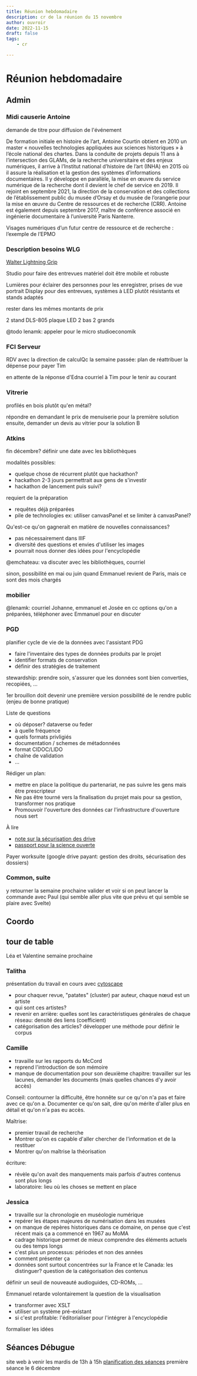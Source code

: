 ```yaml
---
title: Réunion hebdomadaire
description: cr de la réunion du 15 novembre
author: ouvroir
date: 2022-11-15
draft: false
tags:
    - cr

---
```

# Réunion hebdomadaire

## Admin

### Midi causerie Antoine
demande de titre pour diffusion de l'événement

De formation initiale en histoire de l’art, Antoine Courtin obtient en 2010 un master « nouvelles technologies appliquées aux sciences historiques » à l’école national des chartes. Dans la conduite de projets depuis 11 ans à l’intersection des GLAMs, de la recherche universitaire et des enjeux numériques, il arrive à l’Institut national d’histoire de l’art (INHA) en 2015 où il assure la réalisation et la gestion des systèmes d’informations documentaires. Il y développe en parallèle, la mise en œuvre du service numérique de la recherche dont il devient le chef de service en 2019. Il rejoint en septembre 2021, la direction de la conservation et des collections de l’établissement public du musée d’Orsay et du musée de l’orangerie pour la mise en œuvre du Centre de ressources et de recherche (CRR). Antoine est également depuis septembre 2017, maître de conférence associé en ingénierie documentaire à l’université Paris Nanterre.

Visages numériques d’un futur centre de ressource et de recherche : l’exemple de l’EPMO


### Description besoins WLG
[Walter Lightning Grip](https://github.com/ouvroir/labouvroir/issues/173)

Studio pour faire des entrevues
matériel doit être mobile et robuste

Lumières pour éclairer des personnes pour les enregistrer, prises de vue portrait
Display pour des entrevues, systèmes à LED plutôt résistants et stands adaptés

rester dans les mêmes montants de prix

2 stand DLS-805
plaque LED 
2 bas
2 grands

@todo lenamk: appeler pour le micro studioeconomik

### FCI Serveur
RDV avec la direction de calculQc la semaine passée: plan de réattribuer la dépense pour payer Tim

en attente de la réponse d'Edna
courriel à Tim pour le tenir au courant

### Vitrerie
profilés en bois plutôt qu'en métal?

répondre en demandant le prix de menuiserie pour la première solution
ensuite, demander un devis au vitrier pour la solution B


### Atkins
fin décembre? définir une date avec les bibliothèques

modalités possibles: 
- quelque chose de récurrent plutôt que hackathon? 
- hackathon 2-3 jours permettrait aux gens de s'investir
- hackathon de lancement puis suivi? 

requiert de la préparation
- requêtes déjà préparées
- pile de technologies ex: utiliser canvasPanel et se limiter à canvasPanel?

Qu'est-ce qu'on gagnerait en matière de nouvelles connaissances?
- pas nécessairement dans IIIF
- diversité des questions et envies d'utiliser les images
- pourrait nous donner des idées pour l'encyclopédie

@emchateau: va discuter avec les bibliothèques, courriel

sinon, possibilité en mai ou juin quand Emmanuel revient de Paris, mais ce sont des mois chargés

### mobilier
@lenamk: courriel Johanne, emmanuel et Josée en cc
options qu'on a préparées, téléphoner avec Emmanuel pour en discuter


### PGD

planifier cycle de vie de la données avec l'assistant PDG
- faire l'inventaire des types de données produits par le projet
- identifier formats de conservation
- définir des stratégies de traitement

stewardship: prendre soin, s'assurer que les données sont bien converties, recopiées, ...

1er brouillon doit devenir une première version
possibilité de le rendre public (enjeu de bonne pratique)

Liste de questions
- où déposer? dataverse ou feder
- à quelle fréquence
- quels formats privligiés
- documentation / schemes de métadonnées
- format CIDOC/LIDO
- chaîne de validation
- ...


Rédiger un plan: 
- mettre en place la politique du partenariat, ne pas suivre les gens mais être prescripteur
- Ne pas être tourné vers la finalisation du projet mais pour sa gestion, transformer nos pratique
- Promouvoir l'ouverture des données car l'infrastructure d'ouverture nous sert

À lire
- [note sur la sécurisation des drive](https://docs.google.com/document/d/13tcOuJ5RTnVet8-cs1OH5lU4YVcIi-vlXDl7m5C95Cs/edit#heading=h.jleserlzwrkm)
- [passport pour la science ouverte](https://www.ouvrirlascience.fr/passeport-pour-la-science-ouverte-guide-pratique-a-lusage-des-doctorants/#:~:text=Le%20Passeport%20pour%20la%20science,et%20d'outils%20directement%20activables.)

Payer worksuite (google drive payant: gestion des droits, sécurisation des dossiers)


### Common, suite
y retourner la semaine prochaine
valider et voir si on peut lancer la commande avec Paul (qui semble aller plus vite que prévu et qui semble se plaire avec Svelte)



## Coordo

## tour de table
Léa et Valentine semaine prochaine 

### Talitha
présentation du travail en cours avec [cytoscape](https://cytoscape.org/)
- pour chaquer revue, "patates" (cluster) par auteur, chaque nœud est un artiste
- qui sont ces artistes? 
- revenir en arrière: quelles sont les caractéristiques générales de chaque réseau: densité des liens (coefficient)
- catégorisation des articles? développer une méthode pour définir le corpus

### Camille
- travaille sur les rapports du McCord
- reprend l'introduction de son mémoire
- manque de documentation pour son deuxième chapitre: travailler sur les lacunes, demander les documents (mais quelles chances d'y avoir accès)

Conseil: contourner la difficulté, être honnête sur ce qu'on n'a pas et faire avec ce qu'on a. Documenter ce qu'on sait, dire qu'on mérite d'aller plus en détail et qu'on n'a pas eu accès.

Maîtrise:
- premier travail de recherche
- Montrer qu'on es capable d'aller chercher de l'information et de la restituer
- Montrer qu'on maîtrise la théorisation

écriture: 
- révèle qu'on avait des manquements mais parfois d'autres contenus sont plus longs 
- laboratoire: lieu où les choses se mettent en place

### Jessica
- travaille sur la chronologie en muséologie numérique
- repérer les étapes majeures de numérisation dans les musées
- on manque de repères historiques dans ce domaine, on pense que c'est récent mais ça a commencé en 1967 au MoMA
- cadrage historique permet de mieux comprendre des éléments actuels ou des temps longs
- c'est plus un processus: périodes et non des années
- comment présenter ça
- données sont surtout concentrées sur la France et le Canada: les distinguer? question de la catégorisation des contenus

définir un seuil de nouveauté 
audioguides, CD-ROMs, ...

Emmanuel retarde volontairement la question de la visualisation
- transformer avec XSLT
- utiliser un système pré-existant 
- si c'est profitable: l'éditorialiser pour l'intégrer à l'encyclopédie

formaliser les idées


## Séances Débugue
site web à venir
les mardis de 13h à 15h
[planification des séances](https://demo.hedgedoc.org/vhy3mGwZQ06jAytRp2caXQ#)
première séance le 6 décembre
